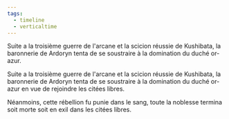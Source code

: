 ```yaml
---
tags:
  - timeline
  - verticaltime
---
```


<span 
	  class='ob-timelines' 
	  data-date='155-00-00-00' 
	  data-title='Tentative de scicion des baronnerie de Ardoryn [155]' 
	  data-class='orange' 
	  data-img = 'Timeline Example/Timeline_2.jpg' 
	  data-type='range' 
	  data-end='159-00-00-00'> 
	  Suite a la troisième guerre de l'arcane et la scicion réussie de Kushibata, la baronnerie de Ardoryn tenta de se soustraire à la domination du duché or-azur.
	  </span>

Suite a la troisième guerre de l'arcane et la scicion réussie de Kushibata, la baronnerie de Ardoryn tenta de se soustraire à la domination du duché or-azur en vue de rejoindre les citées libres.

Néanmoins, cette rébellion fu punie dans le sang, toute la noblesse termina soit morte soit en exil dans les citées libres.